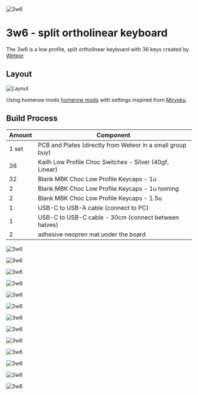 ![3w6](https://github.com/WagAnd/3w6/blob/main/images/IMG_20211019_093314.jpg)

# 3w6 - split ortholinear keyboard

The 3w6 is a low profile, split ortholinear keyboard with 36 keys created by [Weteor](https://github.com/weteor/3W6)

## Layout

![Layout](https://github.com/WagAnd/3w6/blob/main/layout/3w6-rev2-WagAnd.jpg)

Using homerow mods [homerow mods](https://precondition.github.io/home-row-mods) with settings inspired from [Miryoku](https://github.com/manna-harbour/miryoku)

## Build Process

Amount | Component
-------|----------
1 set    | PCB and Plates (directly from Weteor in a small group buy)
36       | Kailh Low Profile Choc Switches - Silver (40gf, Linear)
32       | Blank MBK Choc Low Profile Keycaps - 1u
2        | Blank MBK Choc Low Profile Keycaps - 1u homing
2        | Blank MBK Choc Low Profile Keycaps - 1.5u
1        | USB-C to USB-A cable (connect to PC)
1        | USB-C to USB-C cable - 30cm (connect between halves)
2        | adhesive neopren mat under the board

![3w6](https://github.com/WagAnd/3w6/blob/main/images/IMG_20211017_132316.jpg)

![3w6](https://github.com/WagAnd/3w6/blob/main/images/IMG_20211017_132319.jpg)

![3w6](https://github.com/WagAnd/3w6/blob/main/images/IMG_20211017_140910.jpg)

![3w6](https://github.com/WagAnd/3w6/blob/main/images/IMG_20211017_141532.jpg)

![3w6](https://github.com/WagAnd/3w6/blob/main/images/IMG_20211017_142524.jpg)

![3w6](https://github.com/WagAnd/3w6/blob/main/images/IMG_20211017_142529.jpg)

![3w6](https://github.com/WagAnd/3w6/blob/main/images/IMG_20211017_143428.jpg)

![3w6](https://github.com/WagAnd/3w6/blob/main/images/IMG_20211017_150057.jpg)

![3w6](https://github.com/WagAnd/3w6/blob/main/images/IMG_20211017_150511.jpg)

![3w6](https://github.com/WagAnd/3w6/blob/main/images/IMG_20211017_151312.jpg)

![3w6](https://github.com/WagAnd/3w6/blob/main/images/IMG_20211017_151315.jpg)

![3w6](https://github.com/WagAnd/3w6/blob/main/images/IMG_20211017_171203.jpg)

![3w6](https://github.com/WagAnd/3w6/blob/main/images/IMG_20211017_155143.jpg)